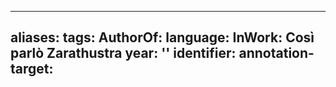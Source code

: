 
---
aliases: 
tags: 
AuthorOf: 
language: 
InWork: Così parlò Zarathustra
year: ''
identifier: 
annotation-target: 
---






